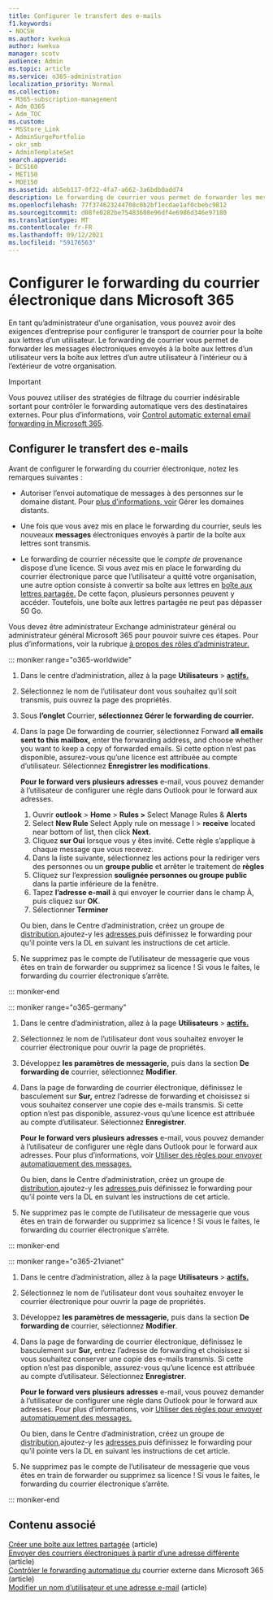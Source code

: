 ```yaml
---
title: Configurer le transfert des e-mails
f1.keywords:
- NOCSH
ms.author: kwekua
author: kwekua
manager: scotv
audience: Admin
ms.topic: article
ms.service: o365-administration
localization_priority: Normal
ms.collection:
- M365-subscription-management
- Adm_O365
- Adm_TOC
ms.custom:
- MSStore_Link
- AdminSurgePortfolio
- okr_smb
- AdminTemplateSet
search.appverid:
- BCS160
- MET150
- MOE150
ms.assetid: ab5eb117-0f22-4fa7-a662-3a6bdb0add74
description: Le forwarding de courrier vous permet de forwarder les messages électroniques envoyés à une boîte aux lettres Microsoft 365 utilisateur vers une autre boîte aux lettres à l’intérieur ou à l’extérieur de votre organisation.
ms.openlocfilehash: 77f374623244708c0b2bf1ecdae1af0cbebc9812
ms.sourcegitcommit: d08fe0282be75483608e96df4e6986d346e97180
ms.translationtype: MT
ms.contentlocale: fr-FR
ms.lasthandoff: 09/12/2021
ms.locfileid: "59176563"
---
```

# <a name="configure-email-forwarding-in-microsoft-365"></a>Configurer le forwarding du courrier électronique dans Microsoft 365

En tant qu’administrateur d’une organisation, vous pouvez avoir des exigences d’entreprise pour configurer le transport de courrier pour la boîte aux lettres d’un utilisateur. Le forwarding de courrier vous permet de forwarder les messages électroniques envoyés à la boîte aux lettres d’un utilisateur vers la boîte aux lettres d’un autre utilisateur à l’intérieur ou à l’extérieur de votre organisation.

> [!IMPORTANT]
> Vous pouvez utiliser des stratégies de filtrage du courrier indésirable sortant pour contrôler le forwarding automatique vers des destinataires externes. Pour plus d’informations, voir [Control automatic external email forwarding in Microsoft 365](/microsoft-365/security/office-365-security/external-email-forwarding#how-the-outbound-spam-filter-policy-settings-work-with-other-automatic-email-forwarding-controls).

## <a name="configure-email-forwarding"></a>Configurer le transfert des e-mails

Avant de configurer le forwarding du courrier électronique, notez les remarques suivantes :

- Autoriser l’envoi automatique de messages à des personnes sur le domaine distant. Pour [plus d’informations, voir](/exchange/mail-flow-best-practices/remote-domains/manage-remote-domains) Gérer les domaines distants.

- Une fois que vous avez mis en place  le forwarding du courrier, seuls les nouveaux **messages** électroniques envoyés à partir de la boîte aux lettres sont transmis.

- Le forwarding de courrier nécessite que le  *compte de*  provenance dispose d’une licence. Si vous avez mis en place le forwarding du courrier électronique parce que l’utilisateur a quitté votre organisation, une autre option consiste à convertir sa boîte aux lettres en [boîte aux lettres partagée.](convert-user-mailbox-to-shared-mailbox.md) De cette façon, plusieurs personnes peuvent y accéder. Toutefois, une boîte aux lettres partagée ne peut pas dépasser 50 Go.

Vous devez être administrateur Exchange administrateur général ou administrateur général Microsoft 365 pour pouvoir suivre ces étapes. Pour plus d’informations, voir la rubrique [à propos des rôles d’administrateur.](../add-users/about-admin-roles.md)

::: moniker range="o365-worldwide"

1. Dans le centre d’administration, allez à la page **Utilisateurs** \> **[actifs.](https://go.microsoft.com/fwlink/p/?linkid=834822)**

2. Sélectionnez le nom de l’utilisateur dont vous souhaitez qu’il soit transmis, puis ouvrez la page des propriétés.

3. Sous **l’onglet** Courrier, **sélectionnez Gérer le forwarding de courrier.**

4. Dans la page De forwarding de courrier, sélectionnez Forward **all emails sent to this mailbox,** enter the forwarding address, and choose whether you want to keep a copy of forwarded emails. Si cette option n’est pas disponible, assurez-vous qu’une licence est attribuée au compte d’utilisateur. Sélectionnez **Enregistrer les modifications**.

    **Pour le forward vers plusieurs adresses** e-mail, vous pouvez demander à l’utilisateur de configurer une règle dans Outlook pour le forward aux adresses. 
    
    1.  Ouvrir **outlook** > **Home** > **Rules >** Select Manage Rules & **Alerts**  
    1. Select **New Rule** Select Apply rule on message I > **receive** located near bottom of list, then click **Next**.
    1. Cliquez **sur Oui** lorsque vous y êtes invité. Cette règle s’applique à chaque message que vous recevez. 
    1. Dans la liste suivante, sélectionnez les actions pour la rediriger vers des personnes ou un **groupe public** et arrêter le traitement de **règles**
    1. Cliquez sur l’expression **soulignée personnes ou groupe public** dans la partie inférieure de la fenêtre.
    1. Tapez **l’adresse e-mail** à qui envoyer le courrier dans le champ À, puis cliquez sur **OK**.
    1. Sélectionner **Terminer**
    

     Ou bien, dans le Centre d’administration, créez un groupe de [distribution,](../setup/create-distribution-lists.md)ajoutez-y les [adresses,](add-user-or-contact-to-distribution-list.md)puis définissez le forwarding pour qu’il pointe vers la DL en suivant les instructions de cet article.

5. Ne supprimez pas le compte de l’utilisateur de messagerie que vous êtes en train de forwarder ou supprimez sa licence !  Si vous le faites, le forwarding du courrier électronique s’arrête.

::: moniker-end

::: moniker range="o365-germany"

1. Dans le centre d’administration, allez à la page **Utilisateurs** \> **[actifs.](https://go.microsoft.com/fwlink/p/?linkid=847686)**

2. Sélectionnez le nom de l’utilisateur dont vous souhaitez envoyer le courrier électronique pour ouvrir la page de propriétés.

3. Développez **les paramètres de messagerie,** puis dans la section **De forwarding de** courrier, sélectionnez **Modifier**.

4. Dans la page de forwarding de courrier électronique, définissez le basculement sur **Sur,** entrez l’adresse de forwarding et choisissez si vous souhaitez conserver une copie des e-mails transmis. Si cette option n’est pas disponible, assurez-vous qu’une licence est attribuée au compte d’utilisateur. Sélectionnez **Enregistrer**.

   **Pour le forward vers plusieurs adresses** e-mail, vous pouvez demander à l’utilisateur de configurer une règle dans Outlook pour le forward aux adresses. Pour plus d’informations, voir [Utiliser des règles pour envoyer automatiquement des messages.](https://support.microsoft.com/office/45aa9664-4911-4f96-9663-ece42816d746)

   Ou bien, dans le Centre d’administration, créez un groupe de [distribution,](../setup/create-distribution-lists.md)ajoutez-y les [adresses,](add-user-or-contact-to-distribution-list.md)puis définissez le forwarding pour qu’il pointe vers la DL en suivant les instructions de cet article.

5. Ne supprimez pas le compte de l’utilisateur de messagerie que vous êtes en train de forwarder ou supprimez sa licence !  Si vous le faites, le forwarding du courrier électronique s’arrête.

::: moniker-end

::: moniker range="o365-21vianet"

1. Dans le centre d’administration, allez à la page **Utilisateurs** \> **[actifs.](https://go.microsoft.com/fwlink/p/?linkid=850628)**

2. Sélectionnez le nom de l’utilisateur dont vous souhaitez envoyer le courrier électronique pour ouvrir la page de propriétés.

3. Développez **les paramètres de messagerie,** puis dans la section **De forwarding de** courrier, sélectionnez **Modifier**.

4. Dans la page de forwarding de courrier électronique, définissez le basculement sur **Sur,** entrez l’adresse de forwarding et choisissez si vous souhaitez conserver une copie des e-mails transmis. Si cette option n’est pas disponible, assurez-vous qu’une licence est attribuée au compte d’utilisateur. Sélectionnez **Enregistrer**.

   **Pour le forward vers plusieurs adresses** e-mail, vous pouvez demander à l’utilisateur de configurer une règle dans Outlook pour le forward aux adresses. Pour plus d’informations, voir [Utiliser des règles pour envoyer automatiquement des messages.](https://support.microsoft.com/office/45aa9664-4911-4f96-9663-ece42816d746)

   Ou bien, dans le Centre d’administration, créez un groupe de [distribution,](../setup/create-distribution-lists.md)ajoutez-y les [adresses,](add-user-or-contact-to-distribution-list.md)puis définissez le forwarding pour qu’il pointe vers la DL en suivant les instructions de cet article.

5. Ne supprimez pas le compte de l’utilisateur de messagerie que vous êtes en train de forwarder ou supprimez sa licence ! Si vous le faites, le forwarding du courrier électronique s’arrête.

::: moniker-end

## <a name="related-content"></a>Contenu associé 

[Créer une boîte aux lettres partagée](../email/create-a-shared-mailbox.md) (article)\
[Envoyer des courriers électroniques à partir d’une adresse différente](https://support.microsoft.com/office/ccba89cb-141c-4a36-8c56-6d16a8556d2e) (article)\
[Contrôler le forwarding automatique du](/security/office-365-security/external-email-forwarding?view=o365-worldwide) courrier externe dans Microsoft 365 (article)\
[Modifier un nom d’utilisateur et une adresse e-mail](../add-users/change-a-user-name-and-email-address.md) (article)
